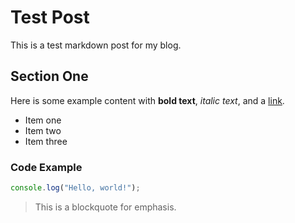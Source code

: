 ﻿# Test Post

This is a test markdown post for my blog.

## Section One

Here is some example content with **bold text**, *italic text*, and a [link](https://haoranxu.org).

- Item one
- Item two
- Item three

### Code Example

```javascript
console.log("Hello, world!");
```

> This is a blockquote for emphasis.
